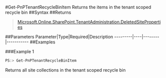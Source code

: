 #Get-PnPTenantRecycleBinItem
Returns the items in the tenant scoped recycle bin
##Syntax
##Returns
>[Microsoft.Online.SharePoint.TenantAdministration.DeletedSiteProperties](https://msdn.microsoft.com/en-us/library/microsoft.online.sharepoint.tenantadministration.deletedsiteproperties.aspx)

##Parameters
Parameter|Type|Required|Description
---------|----|--------|-----------
##Examples

###Example 1
```powershell
PS:> Get-PnPTenantRecycleBinItem
```
Returns all site collections in the tenant scoped recycle bin
